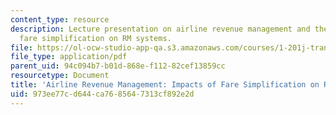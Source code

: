 ```yaml
---
content_type: resource
description: Lecture presentation on airline revenue management and the impacts of
  fare simplification on RM systems.
file: https://ol-ocw-studio-app-qa.s3.amazonaws.com/courses/1-201j-transportation-systems-analysis-demand-and-economics-fall-2008/973ee77cd644ca7685647313cf892e2d_MIT1_201JF08_lec18.pdf
file_type: application/pdf
parent_uid: 94c094b7-b01d-868e-f112-82cef13859cc
resourcetype: Document
title: 'Airline Revenue Management: Impacts of Fare Simplification on RM Systems'
uid: 973ee77c-d644-ca76-8564-7313cf892e2d
---
```

